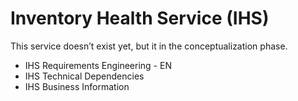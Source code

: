 # Inventory Health Service (IHS)

This service doesn’t exist yet, but it in the conceptualization phase.

* IHS Requirements Engineering - EN
* IHS Technical Dependencies
* IHS Business Information


